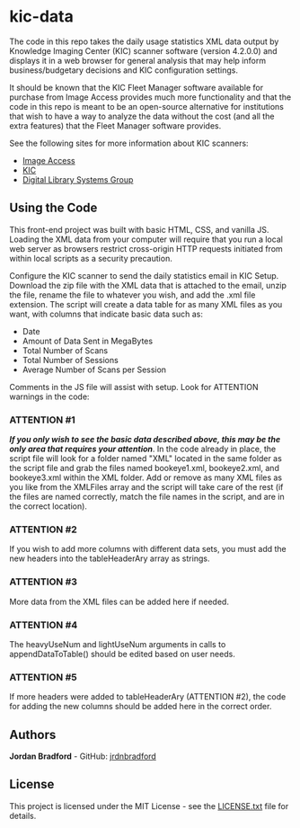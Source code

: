 # kic-data
The code in this repo takes the daily usage statistics XML data output by Knowledge Imaging Center (KIC) scanner software (version 4.2.0.0) and displays it in a web browser for general analysis that may help inform business/budgetary decisions and KIC configuration settings. 

It should be known that the KIC Fleet Manager software available for purchase from Image Access provides much more functionality and that the code in this repo is meant to be an open-source alternative for institutions that wish to have a way to analyze the  data without the cost (and all the extra features) that the Fleet Manager software provides.

See the following sites for more information about KIC scanners:

* [Image Access](https://www.imageaccess.com)
* [KIC](https://www.kic.com)
* [Digital Library Systems Group](https://www.dlsg.com)

## Using the Code
This front-end project was built with basic HTML, CSS, and vanilla JS. Loading the XML data from your computer will require that you run a local web server as browsers restrict cross-origin HTTP requests initiated from within local scripts as a security precaution.

Configure the KIC scanner to send the daily statistics email in KIC Setup. Download the zip file with the XML data that is attached to the email, unzip the file, rename the file to whatever you wish, and add the .xml file extension. The script will create a data table for as many XML files as you want, with columns that indicate basic data such as: 

* Date
* Amount of Data Sent in MegaBytes
* Total Number of Scans
* Total Number of Sessions
* Average Number of Scans per Session

Comments in the JS file will assist with setup. Look for ATTENTION warnings in the code:

### ATTENTION #1
___If you only wish to see the basic data described above, this may be the only area that requires your attention___. In the code already in place, the script file will look for a folder named "XML" located in the same folder as the script file and grab the files named bookeye1.xml, bookeye2.xml, and bookeye3.xml within the XML folder. Add or remove as many XML files as you like from the XMLFiles array and the script will take care of the rest (if the files are named correctly, match the file names in the script, and are in the correct location).

### ATTENTION #2 
If you wish to add more columns with different data sets, you must add the new headers into the tableHeaderAry array as strings.

### ATTENTION #3 
More data from the XML files can be added here if needed.

### ATTENTION #4 
The heavyUseNum and lightUseNum arguments in calls to appendDataToTable() should be edited based on user needs.

### ATTENTION #5 
If more headers were added to tableHeaderAry (ATTENTION #2), the code for adding the new columns should be added here in the correct order.

## Authors
**Jordan Bradford** - GitHub: [jrdnbradford](https://github.com/jrdnbradford)

## License
This project is licensed under the MIT License - see the [LICENSE.txt](LICENSE.txt) file for details.